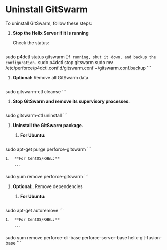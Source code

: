 # Uninstall GitSwarm

To uninstall GitSwarm, follow these steps:

1.  **Stop the Helix Server if it is running**

    Check the status:
    ```
sudo p4dctl status gitswarm
    ```
    If running, shut it down, and backup the configuration.
    ```
sudo p4dctl stop gitswarm
sudo mv /etc/perforce/p4dctl.conf.d/gitswarm.conf ~/gitswarm.conf.backup
    ```

1.  **Optional:** Remove all GitSwarm data.

    ```
sudo gitswarm-ctl cleanse
    ```

1.  **Stop GitSwarm and remove its supervisory processes.**

    ```
sudo gitswarm-ctl uninstall
    ```

1.  **Uninstall the GitSwarm package.**

    1.  **For Ubuntu:**

        ```
sudo apt-get purge perforce-gitswarm
        ```

    1.  **For CentOS/RHEL:**

        ```
sudo yum remove perforce-gitswarm
        ```

1.  **Optional:**, Remove dependencies

    1.  **For Ubuntu:**

        ```
sudo apt-get autoremove
        ```

    1.  **For CentOS/RHEL:**

        ```
sudo yum remove perforce-cli-base perforce-server-base helix-git-fusion-base
        ```
